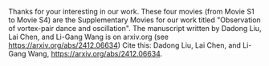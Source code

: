 Thanks for your interesting in our work. 
These four movies (from Movie S1 to Movie S4) are the Supplementary Movies for our work titled "Observation of vortex-pair dance and oscillation".
The manuscript written by Dadong Liu, Lai Chen, and Li-Gang Wang is on arxiv.org (see https://arxiv.org/abs/2412.06634)
Cite this: Dadong Liu, Lai Chen, and Li-Gang Wang, https://arxiv.org/abs/2412.06634.
